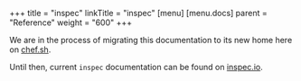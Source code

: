 +++
title = "inspec"
linkTitle = "inspec"
[menu]
  [menu.docs]
    parent = "Reference"
    weight = "600"
+++

We are in the process of migrating this documentation to its new home here on [chef.sh](https://chef.sh).

Until then, current `inspec` documentation can be found on [inspec.io](https://www.inspec.io/docs/reference/cli/).
